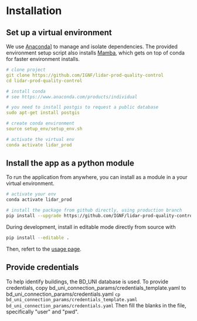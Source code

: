# Installation

## Set up a virtual environment

We use [Anaconda](https://anaconda.org/)] to manage and isolate dependencies. 
The provided environment setup script also installs [Mamba](https://mamba.readthedocs.io/en/latest/index.html),
which gets on top of conda for faster environment installs.

```yaml
# clone project
git clone https://github.com/IGNF/lidar-prod-quality-control
cd lidar-prod-quality-control

# install conda
# see https://www.anaconda.com/products/individual

# you need to install postgis to request a public database
sudo apt-get install postgis

# create conda environment
source setup_env/setup_env.sh

# activate the virtual env
conda activate lidar_prod
```

## Install the app as a python module

To run the application from anywhere, you can install as a module in a your virtual environment.

```bash
# activate your env
conda activate lidar_prod

# install the package from github directly, using production branch
pip install --upgrade https://github.com/IGNF/lidar-prod-quality-control/tarball/prod

```

During development, install in editable mode directly from source with
 ```bash
 pip install --editable .
 ```

Then, refert to the [usage page](./use.md).

## Provide credentials
To help identify buildings, the BD_UNI database is used. To provide credentials, copy bd_uni_connection_params/credentials_template.yaml to bd_uni_connection_params/credentials.yaml
```cp bd_uni_connection_params/credentials_template.yaml bd_uni_connection_params/credentials.yaml```
Then fill the blanks in the file, specifically "user" and "pwd".